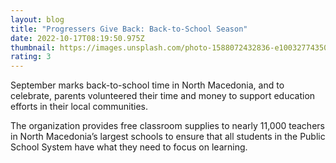 ```yaml
---
layout: blog
title: "Progressers Give Back: Back-to-School Season"
date: 2022-10-17T08:19:50.975Z
thumbnail: https://images.unsplash.com/photo-1588072432836-e10032774350?ixlib=rb-1.2.1&ixid=MnwxMjA3fDB8MHxwaG90by1wYWdlfHx8fGVufDB8fHx8&auto=format&fit=crop&w=1744&q=80
rating: 3
---
```

<!--StartFragment-->

September marks back-to-school time in North Macedonia, and to celebrate, parents volunteered their time and money to support education efforts in their local communities.

<!--EndFragment-->

<!--StartFragment-->

The organization provides free classroom supplies to nearly 11,000 teachers in North Macedonia’s largest schools to ensure that all students in the Public School System have what they need to focus on learning.

<!--EndFragment-->